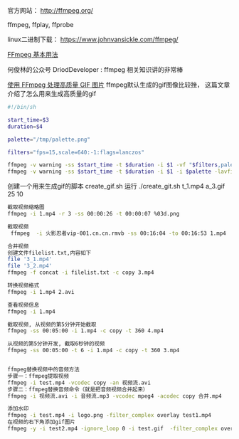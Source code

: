 官方网站： http://ffmpeg.org/

ffmpeg, ffplay, ffprobe

linux二进制下载： https://www.johnvansickle.com/ffmpeg/

[FFmpeg 基本用法](http://blog.csdn.net/doublefi123/article/details/24325159)

何俊林的公众号 DriodDeveloper : ffmpeg 相关知识讲的非常棒

[使用 FFmpeg 处理高质量 GIF 图片](http://www.techug.com/post/high-quality-gif-with-ffmpeg.html)
ffmpeg默认生成的gif图像比较挫， 这篇文章介绍了怎么用来生成高质量的gif
```bash
#!/bin/sh

start_time=$3
duration=$4

palette="/tmp/palette.png"

filters="fps=15,scale=640:-1:flags=lanczos"

ffmpeg -v warning -ss $start_time -t $duration -i $1 -vf "$filters,palettegen" -y $palette
ffmpeg -v warning -ss $start_time -t $duration -i $1 -i $palette -lavfi "$filters [x]; [x][1:v] paletteuse" -y $2
```
创建一个用来生成gif的脚本 create_gif.sh
运行 ./create_git.sh t_1.mp4 a_3.gif 25 10


```bash
截取视频缩略图
ffmpeg -i 1.mp4 -r 3 -ss 00:00:26 -t 00:00:07 %03d.png

截取视频
 ffmpeg  -i 火影忍者vip-001.cn.cn.rmvb -ss 00:16:04 -to 00:16:53 1.mp4

合并视频
创建文件filelist.txt,内容如下
file '3_1.mp4'
file '3_2.mp4'
ffmpeg -f concat -i filelist.txt -c copy 3.mp4

转换视频格式
ffmpeg -i 1.mp4 2.avi

查看视频信息
ffmpeg -i 1.mp4

截取视频, 从视频的第5分钟开始截取
ffmpeg -ss 00:05:00 -i 1.mp4 -c copy -t 360 4.mp4

从视频的第5分钟开发, 截取6秒钟的视频
ffmpeg -ss 00:05:00 -t 6 -i 1.mp4 -c copy -t 360 3.mp4


ffmpeg替换视频中的音频方法
步骤一：ffmpeg提取视频
ffmpeg -i test.mp4 -vcodec copy -an 视频流.avi
步骤二：ffmpeg替换音频命令（就是把音频视频合并起来）
ffmpeg -i 视频流.avi -i 音频流.mp3 -vcodec mpeg4 -acodec copy 合并.mp4

添加水印
ffmpeg -i test.mp4 -i logo.png -filter_complex overlay test1.mp4
在视频的右下角添加gif图片
ffmpeg -y -i test2.mp4 -ignore_loop 0 -i test.gif  -filter_complex overlay=0:H-h test_out2.mp4
```
